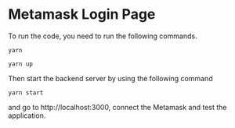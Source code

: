 # Metamask Login Page

To run the code, you need to run the following commands.

```shell
yarn
```

```shell
yarn up
```

Then start the backend server by using the following command

```shell
yarn start
```

and go to http://localhost:3000, connect the Metamask and test the application.
